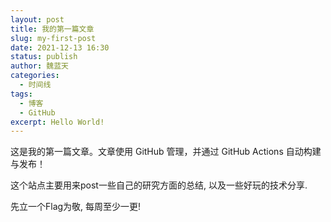 ```yaml
---
layout: post
title: 我的第一篇文章
slug: my-first-post
date: 2021-12-13 16:30
status: publish
author: 魏蓝天
categories: 
  - 时间线
tags: 
  - 博客
  - GitHub
excerpt: Hello World!
---
```


这是我的第一篇文章。文章使用 GitHub 管理，并通过 GitHub Actions 自动构建与发布！

这个站点主要用来post一些自己的研究方面的总结, 以及一些好玩的技术分享.

先立一个Flag为敬, 每周至少一更!
